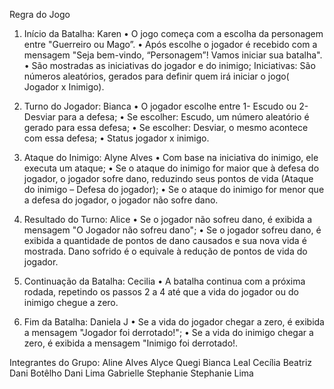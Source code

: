 Regra do Jogo 
1.	Início da Batalha: Karen
•	O jogo começa com a escolha da personagem entre "Guerreiro ou Mago”.
•	Após escolhe o jogador é recebido com a mensagem "Seja bem-vindo, “Personagem”! Vamos iniciar sua batalha".
•	São mostradas as iniciativas do jogador e do inimigo;
Iniciativas: São números aleatórios, gerados para definir quem irá iniciar o jogo( Jogador x Inimigo).

2.	Turno do Jogador: Bianca
•	O jogador escolhe entre 1- Escudo ou 2- Desviar para a defesa;
•	Se escolher: Escudo, um número aleatório é gerado para essa defesa;
•	Se escolher: Desviar, o mesmo acontece com essa defesa;
•	Status jogador x inimigo.

3.	Ataque do Inimigo: Alyne Alves
•	Com base na iniciativa do inimigo, ele executa um ataque;
•	Se o ataque do inimigo for maior que à defesa do jogador, o jogador sofre dano, reduzindo seus pontos de vida (Ataque do inimigo – Defesa do jogador);
•	Se o ataque do inimigo for menor que a defesa do jogador, o jogador não sofre dano.

4.	Resultado do Turno: Alice
•	Se o jogador não sofreu dano, é exibida a mensagem "O Jogador não sofreu dano";
•	Se o jogador sofreu dano, é exibida a quantidade de pontos de dano causados e sua nova vida é mostrada. Dano sofrido é o equivale à redução de pontos de vida do jogador.

5.	Continuação da Batalha: Cecilia
•	A batalha continua com a próxima rodada, repetindo os passos 2 a 4 até que a vida do jogador ou do inimigo chegue a zero.

6.	Fim da Batalha: Daniela J
•	Se a vida do jogador chegar a zero, é exibida a mensagem "Jogador foi derrotado!";
•	Se a vida do inimigo chegar a zero, é exibida a mensagem "Inimigo foi derrotado!.

Integrantes do Grupo:
Aline Alves
Alyce Quegi
Bianca Leal
Cecília Beatriz
Dani Botêlho
Dani Lima
Gabrielle Stephanie
Stephanie Lima
